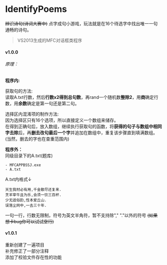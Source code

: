 # IdentifyPoems
~~辨识诗句(诗词大赛中)~~ 点字成句小游戏，玩法就是在16个待选字中找出唯一一句通畅的诗句。  
>VS2013生成的MFC对话框类程序
#### v1.0.0
###### 原理：
**程序内:**   
  
获取句的方法:  
读取A.txt行数，然后**行数x2得到总句数**，再rand一个随机数**整除2**，用**商**确定行数，用**余数**确定是第一句还是第二句。  
  
选择区内混淆项的制作方法:   
因为选择区只有16个选项，所以直接定义一个数组来储存。  
在得到正确句后，放入数组，继续执行获取句的函数，将**获得的句子与数组中相同字去除**后，再**删去改句最后一个字**并追加在数组中，重复该步骤直到填满数组。  
(当然，删去的字也在查重范围内)  
  
**程序外：**  
同级目录下的A.txt(题库)
```
- MFCAPPBSSJ.exe
- A.txt
```
A.txt内格式↓
```
天生我材必有用,千金散尽还复来.
烹羊宰牛且为乐,会须一饮三百杯.
少无适俗韵,性本爱丘山.
误落尘网中,一去三十年.
```
一句一行，行数无限制，符号为英文半角符，暂不支持除"," "."以外的符号 ~~(如果想卡bug你可以试试空行)~~ 


#### v1.0.1
重新创建了一遍项目  
补充修正了一部分注释  
添加了校验文件存在性的功能